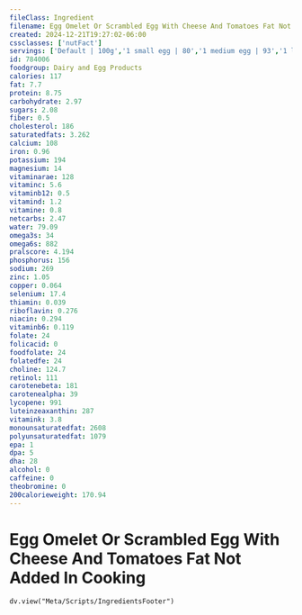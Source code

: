 ```yaml
---
fileClass: Ingredient
filename: Egg Omelet Or Scrambled Egg With Cheese And Tomatoes Fat Not Added In Cooking
created: 2024-12-21T19:27:02-06:00
cssclasses: ['nutFact']
servings: ['Default | 100g','1 small egg | 80','1 medium egg | 93','1 large egg | 105','1 extra large egg | 117','1 jumbo egg | 132','1 egg, ns as to size | 105','1 cup | 201']
id: 784006
foodgroup: Dairy and Egg Products 
calories: 117
fat: 7.7
protein: 8.75
carbohydrate: 2.97
sugars: 2.08
fiber: 0.5
cholesterol: 186
saturatedfats: 3.262
calcium: 108
iron: 0.96
potassium: 194
magnesium: 14
vitaminarae: 128
vitaminc: 5.6
vitaminb12: 0.5
vitamind: 1.2
vitamine: 0.8
netcarbs: 2.47
water: 79.09
omega3s: 34
omega6s: 882
pralscore: 4.194
phosphorus: 156
sodium: 269
zinc: 1.05
copper: 0.064
selenium: 17.4
thiamin: 0.039
riboflavin: 0.276
niacin: 0.294
vitaminb6: 0.119
folate: 24
folicacid: 0
foodfolate: 24
folatedfe: 24
choline: 124.7
retinol: 111
carotenebeta: 181
carotenealpha: 39
lycopene: 991
luteinzeaxanthin: 287
vitamink: 3.8
monounsaturatedfat: 2608
polyunsaturatedfat: 1079
epa: 1
dpa: 5
dha: 28
alcohol: 0
caffeine: 0
theobromine: 0
200calorieweight: 170.94
---
```


# Egg Omelet Or Scrambled Egg With Cheese And Tomatoes Fat Not Added In Cooking

```dataviewjs
dv.view("Meta/Scripts/IngredientsFooter")
```